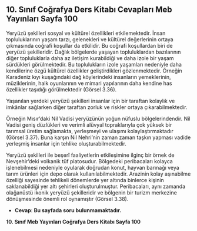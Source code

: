 ## 10. Sınıf Coğrafya Ders Kitabı Cevapları Meb Yayınları Sayfa 100

Yeryüzü şekilleri sosyal ve kültürel özellikleri etkilemektedir. İnsan topluluklarının yaşam tarzı, gelenekleri ve kültürel değerlerinin ortaya çıkmasında coğrafi koşullar da etkilidir. Bu coğrafi koşullardan biri de yeryüzü şekilleridir. Dağlık bölgelerde yaşayan topluluklardan bazılarının diğer topluluklarla daha az iletişim kurabildiği ve daha izole bir yaşam sürdükleri görülmektedir. Bu toplulukların izole yaşamları nedeniyle daha kendilerine özgü kültürel özellikler geliştirdikleri gözlenmektedir. Örneğin Karadeniz kıyı kuşağındaki dağ köylerindeki insanların yemeklerinin, müziklerinin, halk oyunlarının ve mimari yapılarının daha kendine has özellikler taşıdığı görülmektedir (Görsel 3.36).

Yaşanılan yerdeki yeryüzü şekilleri insanlar için bir taraftan kolaylık ve imkânlar sağlarken diğer taraftan zorluk ve riskler ortaya çıkarabilmektedir.

Örneğin Mısır’daki Nil Vadisi yeryüzünün yoğun nüfuslu bölgelerindendir. Nil Vadisi geniş düzlükleri ve verimli alüvyal topraklarıyla çok yüksek bir tarımsal üretim sağlamakta, yerleşmeyi ve ulaşımı kolaylaştırmaktadır (Görsel 3.37). Buna karşın Nil Nehri’nin zaman zaman taşkın yapması vadide yerleşmiş insanlar için tehlike oluşturabilmektedir.

Yeryüzü şekilleri ile beşerî faaliyetlerin etkileşimine ilginç bir örnek de Nevşehir’deki volkanik tüf platosudur. Bölgedeki peribacaları kolayca işlenebilmesi nedeniyle oyularak doğrudan konut, hayvan barınağı veya tarım ürünleri için depo olarak kullanılabilmektedir. Arazinin kolay aşınabilme özelliği sayesinde tehlikeli dönemlerde yer altında binlerce kişinin saklanabildiği yer altı şehirleri oluşturulmuştur. Peribacaları, aynı zamanda olağanüstü ikonik yeryüzü şekilleridir ve bölgenin bir turizm merkezine dönüşmesinde önemli rol oynamıştır (Görsel 3.38).

* **Cevap**: **Bu sayfada soru bulunmamaktadır.**

**10. Sınıf Meb Yayınları Coğrafya Ders Kitabı Sayfa 100**